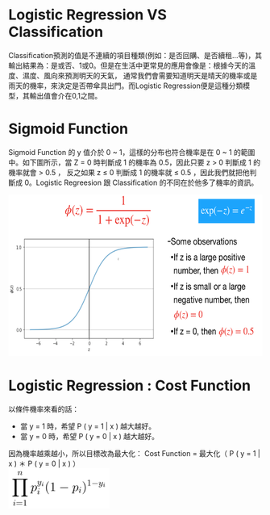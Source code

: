# Logistic Regression VS Classification
Classification預測的值是不連續的項目種類(例如：是否回購、是否續租...等)，其輸出結果為：是或否、1或0。但是在生活中更常見的應用會像是：根據今天的溫度、濕度、風向來預測明天的天氣，
通常我們會需要知道明天是晴天的機率或是雨天的機率，來決定是否帶傘具出門。而Logistic Regression便是這種分類模型，其輸出值會介在0,1之間。

# Sigmoid Function
Sigmoid Function 的 y 值介於 0 ~ 1，這樣的分布也符合機率是在 0 ~ 1 的範圍中。如下圖所示，當 Z = 0 時判斷成 1 的機率為 0.5，因此只要 z > 0 判斷成 1 的機率就會 > 0.5 ，
反之如果 z ≤ 0 判斷成 1 的機率就 ≤ 0.5 ，因此我們就把他判斷成 0。Logistic Regreesion 跟 Classification 的不同在於他多了機率的資訊。 

<img src="https://github.com/YuTe-Lai/Study_process/blob/master/Machine%20Learning/img/Lecture3_LogisticRegression_Sigmoid.png?raw=true" width="660" height="320"><br>

# Logistic Regression : Cost Function
以條件機率來看的話：
- 當 y = 1 時，希望 P ( y = 1 | x ) 越大越好。
- 當 y = 0 時，希望 P ( y = 0 | x ) 越大越好。

因為機率越乘越小，所以目標改為最大化： Cost Function = 最大化（ P ( y = 1 | x ) ＊ P ( y = 0 | x ) ）<br>
<img src="https://github.com/YuTe-Lai/Study_process/blob/master/Machine%20Learning/img/Lecture3_LogisticRegression_CostFunction.png?raw=true" width="200" height="80"><br>
